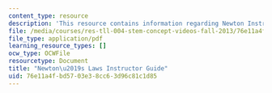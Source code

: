 ```yaml
---
content_type: resource
description: 'This resource contains information regarding Newton Instructor Guide. '
file: /media/courses/res-tll-004-stem-concept-videos-fall-2013/76e11a4fbd5703e38cc63d96c81c1d85_MITRES_TLL-004F13_Nwton_IG.pdf
file_type: application/pdf
learning_resource_types: []
ocw_type: OCWFile
resourcetype: Document
title: "Newton\u2019s Laws Instructor Guide"
uid: 76e11a4f-bd57-03e3-8cc6-3d96c81c1d85
---
```

